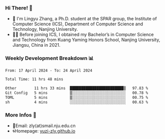 ### Hi There! 👋 
- 🐳 I'm Lingyu Zhang, a Ph.D. student at the SPAR group, the Institute of Computer Science (ICS), Department of Computer Science and Technology, Nanjing University.
- 🧑‍🎓 Before joining ICS, I obtained my Bachelor’s in Computer Science and Technology from Kuang Yaming Honors School, Nanjing University, Jiangsu, China in 2021.

### Weekly Development Breakdown :bar_chart:

<!--START_SECTION:waka-->

```txt
From: 17 April 2024 - To: 24 April 2024

Total Time: 11 hrs 48 mins

Other        11 hrs 33 mins  ████████████████████████▒   97.83 %
Git Config   5 mins          ▒░░░░░░░░░░░░░░░░░░░░░░░░   00.78 %
TOML         5 mins          ▒░░░░░░░░░░░░░░░░░░░░░░░░   00.75 %
sh           4 mins          ░░░░░░░░░░░░░░░░░░░░░░░░░   00.63 %
```

<!--END_SECTION:waka-->

<!--
### Github Contributions :octocat:

![](https://raw.githubusercontent.com/yuzi-zly/yuzi-zly/output/github-contribution-grid-snake.svg)              
-->

### More Infos 📖

- 📧Email: zly(at)smail.nju.edu.cn
- 🌀Homepage: [yuzi-zly.github.io](https://yuzi-zly.github.io/)
